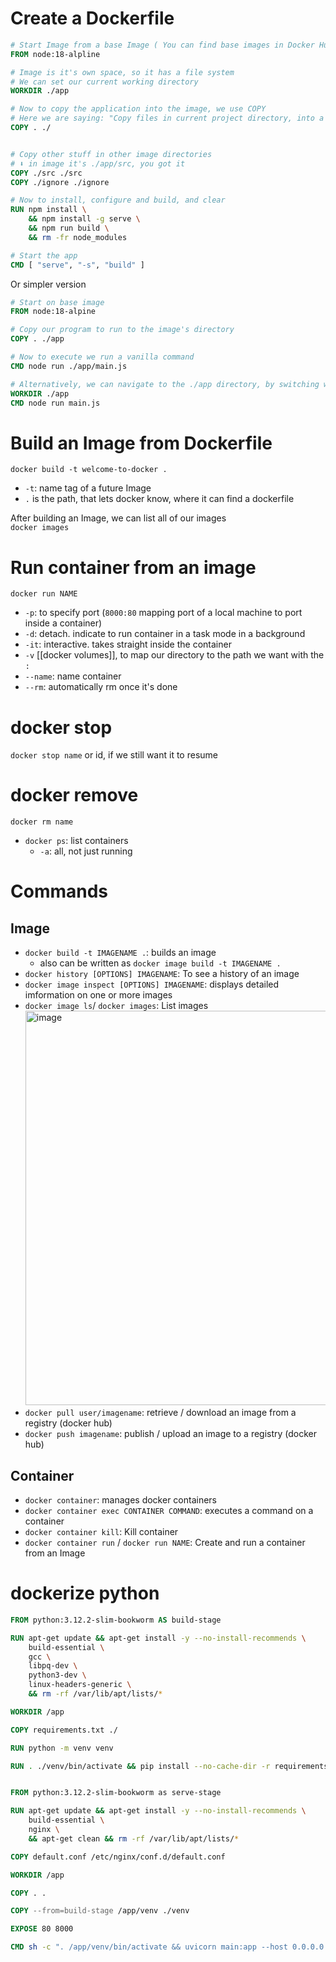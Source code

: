 # Create a Dockerfile
```Dockerfile
# Start Image from a base Image ( You can find base images in Docker Hub)
FROM node:18-alpline

# Image is it's own space, so it has a file system
# We can set our current working directory
WORKDIR ./app

# Now to copy the application into the image, we use COPY
# Here we are saying: "Copy files in current project directory, into a certain directory in that image
COPY . ./


# Copy other stuff in other image directories
# ⬇️ in image it's ./app/src, you got it
COPY ./src ./src 
COPY ./ignore ./ignore

# Now to install, configure and build, and clear
RUN npm install \
    && npm install -g serve \
    && npm run build \
    && rm -fr node_modules

# Start the app
CMD [ "serve", "-s", "build" ]

```

Or simpler version

```Dockerfile
# Start on base image
FROM node:18-alpine

# Copy our program to run to the image's directory
COPY . ./app

# Now to execute we run a vanilla command
CMD node run ./app/main.js

# Alternatively, we can navigate to the ./app directory, by switching working directory (like cd (current working directory)
WORKDIR ./app
CMD node run main.js
```

# Build an Image from Dockerfile
`docker build -t welcome-to-docker .`
- `-t`: name tag of a future Image
- `.` is the path, that lets docker know, where it can find a dockerfile

After building an Image, we can list all of our images  
`docker images`


# Run container from an image
`docker run NAME`
- `-p`: to specify port (`8000:80` mapping port of a local machine to port inside a container)
- `-d`: detach. indicate to run container in a task mode in a background
- `-it`: interactive. takes straight inside the container
- `-v` [[docker volumes]], to map our directory to the path we want with the `:`
- `--name`: name container
- `--rm`: automatically rm once it's done


# docker stop
`docker stop name` or id, if we still want it to resume

# docker remove
`docker rm name`


- `docker ps`: list containers
	- `-a`: all, not just running

# Commands
## Image
- `docker build -t IMAGENAME .`: builds an image
  - also can be written as `docker image build -t IMAGENAME .`
- `docker history [OPTIONS] IMAGENAME`: To see a history of an image
- `docker image inspect [OPTIONS] IMAGENAME`: displays detailed imformation on one or more images
- `docker image ls`/ `docker images`: List images
  <img width="631" alt="image" src="https://github.com/KidPudel/backend-notes/assets/63263301/a04f2b7e-ada6-4d6a-94f1-159a5e29bc43">
- `docker pull user/imagename`: retrieve / download an image from a registry (docker hub)
- `docker push imagename`: publish / upload an image to a registry (docker hub)

## Container
- `docker container`: manages docker containers
- `docker container exec CONTAINER COMMAND`: executes a command on a container
- `docker container kill`: Kill container
- `docker container run` / `docker run NAME`: Create and run a container from an Image



# dockerize python
```Dockerfile
FROM python:3.12.2-slim-bookworm AS build-stage

RUN apt-get update && apt-get install -y --no-install-recommends \
    build-essential \
    gcc \
    libpq-dev \
    python3-dev \
    linux-headers-generic \
    && rm -rf /var/lib/apt/lists/*

WORKDIR /app

COPY requirements.txt ./

RUN python -m venv venv

RUN . ./venv/bin/activate && pip install --no-cache-dir -r requirements.txt


FROM python:3.12.2-slim-bookworm as serve-stage

RUN apt-get update && apt-get install -y --no-install-recommends \
    build-essential \
    nginx \
    && apt-get clean && rm -rf /var/lib/apt/lists/*

COPY default.conf /etc/nginx/conf.d/default.conf

WORKDIR /app

COPY . .

COPY --from=build-stage /app/venv ./venv

EXPOSE 80 8000

CMD sh -c ". /app/venv/bin/activate && uvicorn main:app --host 0.0.0.0 --port 8000 & nginx -g 'daemon off;'"

```